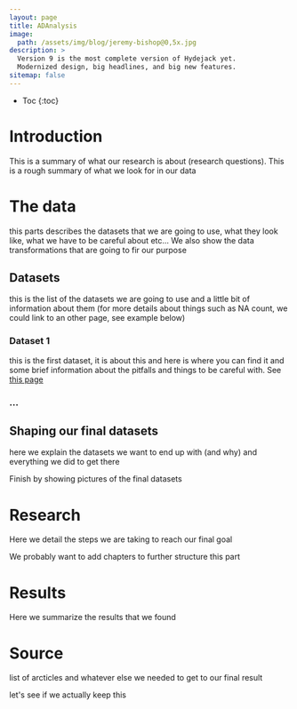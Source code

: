 ```yaml
---
layout: page
title: ADAnalysis
image: 
  path: /assets/img/blog/jeremy-bishop@0,5x.jpg
description: >
  Version 9 is the most complete version of Hydejack yet.
  Modernized design, big headlines, and big new features.
sitemap: false
---
```


- Toc
{:toc}

# Introduction

This is a summary of what our research is about (research questions). This is a rough summary of what we look for in our data

# The data

this parts describes the datasets that we are going to use, what they look like, what we have to be careful about etc... We also show the data transformations that are going to fir our purpose

## Datasets

this is the list of the datasets we are going to use and a little bit of information about them (for more details about things such as NA count, we could link to an other page, see example below)

### Dataset 1 
this is the first dataset, it is about this and here is where you can find it and some brief information about the pitfalls and things to be careful with. See [this page](./dataset1_details.md)
### ...

## Shaping our final datasets

here we explain the datasets we want to end up with (and why) and everything we did to get there

Finish by showing pictures of the final datasets

# Research

Here we detail the steps we are taking to reach our final goal

We probably want to add chapters to further structure this part

# Results

Here we summarize the results that we found 

# Source

list of arcticles and whatever else we needed to get to our final result

let's see if we actually keep this